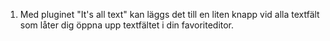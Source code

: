 1.  Med pluginet "It's all text" kan läggs det till en liten knapp vid
	alla textfält som låter dig öppna upp textfältet i din
	favoriteditor.
